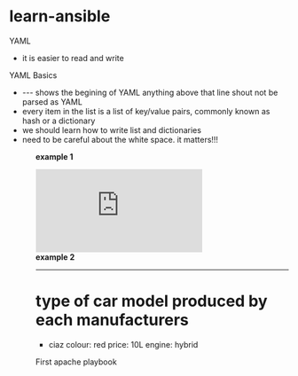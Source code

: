 # learn-ansible

YAML 
   <ul> <li> it is easier to read and write </li></ul>
YAML Basics
   <p> 
        <ul> 
            <li> --- shows the begining of YAML anything above that line shout not be parsed as YAML </li>
            <li> every item in the list is a list of key/value pairs, commonly known as hash or a dictionary </li>
            <li>we should learn how to write list and dictionaries </li>
            <li>need to be careful about the white space. it matters!!! </li>
        <ul>
    </p>
<p> <b> example 1 </b> </p>

<div>
    <embed src="https://github.com/blrk/learn-ansible/edit/master/yaml-files/example1.html"> </embed>
</div>
<b>example 2 </b>

---
# type of car model produced by each manufacturers 
- ciaz
   colour: red
   price: 10L
   engine: hybrid

First apache playbook
